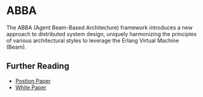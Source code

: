 # ABBA
The ABBA (Agent Beam-Based Architecture) framework introduces a new approach to distributed system design, uniquely harmonizing the principles of various architectural 
styles to leverage the Erlang Virtual Machine (Beam). 

## Further Reading
* [Postion Paper](abba_position_paper.md)
* [White Paper](abba_whitepaper.md)
